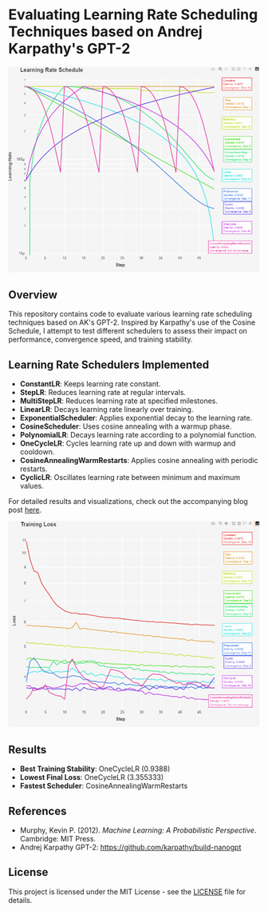 # Evaluating Learning Rate Scheduling Techniques based on Andrej Karpathy's GPT-2

![Learning Rate](/assets/schedules.png)

## Overview
This repository contains code to evaluate various learning rate scheduling techniques based on AK's GPT-2. Inspired by Karpathy's use of the Cosine Schedule, I attempt to test different schedulers  to assess their impact on performance, convergence speed, and training stability.

## Learning Rate Schedulers Implemented
- **ConstantLR**: Keeps learning rate constant.
- **StepLR**: Reduces learning rate at regular intervals.
- **MultiStepLR**: Reduces learning rate at specified milestones.
- **LinearLR**: Decays learning rate linearly over training.
- **ExponentialScheduler**: Applies exponential decay to the learning rate.
- **CosineScheduler**: Uses cosine annealing with a warmup phase.
- **PolynomialLR**: Decays learning rate according to a polynomial function.
- **OneCycleLR**: Cycles learning rate up and down with warmup and cooldown.
- **CosineAnnealingWarmRestarts**: Applies cosine annealing with periodic restarts.
- **CyclicLR**: Oscillates learning rate between minimum and maximum values.

For detailed results and visualizations, check out the accompanying blog post [here](https://github.com/Motsepe-Jr/gpt2).

![Learning Rate](/assets/loss.png)

## Results
- **Best Training Stability**: OneCycleLR (0.9388)
- **Lowest Final Loss**: OneCycleLR (3.355333)
- **Fastest Scheduler**: CosineAnnealingWarmRestarts

## References
- Murphy, Kevin P. (2012). *Machine Learning: A Probabilistic Perspective*. Cambridge: MIT Press.
- Andrej Karpathy GPT-2: https://github.com/karpathy/build-nanogpt

## License
This project is licensed under the MIT License - see the [LICENSE](LICENSE) file for details.

